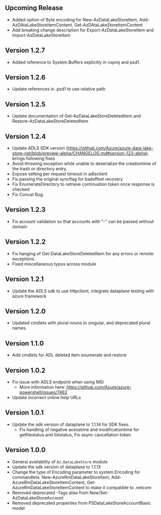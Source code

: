 <!--
    Please leave this section at the top of the change log.

    Changes for the upcoming release should go under the section titled "Upcoming Release", and should adhere to the following format:

    ## Upcoming Release
    * Overview of change #1
        - Additional information about change #1
    * Overview of change #2
        - Additional information about change #2
        - Additional information about change #2
    * Overview of change #3
    * Overview of change #4
        - Additional information about change #4

    ## YYYY.MM.DD - Version X.Y.Z (Previous Release)
    * Overview of change #1
        - Additional information about change #1
-->
## Upcoming Release
* Added option of Byte encoding for New-AzDataLakeStoreItem, Add-AzDAtaLakeStoreItemContent, Get-AzDAtaLakeStoreItemContent
* Add breaking change description for Export-AzDataLakeStoreItem and Import-AzDataLakeStoreItem

## Version 1.2.7
* Added reference to System.Buffers explicitly in csproj and psd1.

## Version 1.2.6
* Update references in .psd1 to use relative path

## Version 1.2.5
* Update documentation of Get-AzDataLakeStoreDeletedItem and Restore-AzDataLakeStoreDeletedItem

## Version 1.2.4
* Update ADLS SDK version (https://github.com/Azure/azure-data-lake-store-net/blob/preview-alpha/CHANGELOG.md#version-123-alpha), brings following fixes
* Avoid throwing exception while unable to deserialize the creationtime of the trash or directory entry.
* Expose setting per request timeout in adlsclient
* Fix passing the original syncflag for badoffset recovery
* Fix EnumerateDirectory to retrieve continuation token once response is checked
* Fix Concat Bug

## Version 1.2.3
* Fix account validation so that accounts with "-" can be passed without domain

## Version 1.2.2
* Fix hanging of Get-DataLakeStoreDeletedItem for any errors or remote exceptions.
* Fixed miscellaneous typos across module

## Version 1.2.1
* Update the ADLS sdk to use httpclient, integrate dataplane testing with azure framework

## Version 1.2.0
* Updated cmdlets with plural nouns to singular, and deprecated plural names.

## Version 1.1.0
* Add cmdlets for ADL deleted item enumerate and restore

## Version 1.0.2
* Fix issue with ADLS endpoint when using MSI
    - More information here: https://github.com/Azure/azure-powershell/issues/7462
* Update incorrect online help URLs

## Version 1.0.1
* Update the sdk version of dataplane to 1.1.14 for SDK fixes.
    - Fix handling of negative acesstime and modificationtime for getfilestatus and liststatus, Fix async cancellation token

## Version 1.0.0
* General availability of `Az.DataLakeStore` module
* Update the sdk version of dataplane to 1.1.13
* Change the type of Encoding parameter to system.Encoding for commandlets: New-AzureRmDataLakeStoreItem, Add-AzureRmDataLakeStoreItemContent, Get-AzureRmDataLakeStoreItemContent to make it compatible to .netcore
* Removed deprecated -Tags alias from New/Set-AzDataLakeStoreAccount
* Removed deprecated properties from PSDataLakeStoreAccountBasic model
